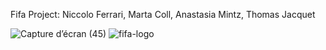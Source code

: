 Fifa Project: Niccolo Ferrari, Marta Coll, Anastasia Mintz, Thomas Jacquet


![Capture d’écran (45)](https://user-images.githubusercontent.com/80694192/113003153-be4dc880-9172-11eb-91c2-6d6b9709ecf4.png) ![fifa-logo](https://user-images.githubusercontent.com/80694192/113353965-bb073800-933e-11eb-843d-e38131b52146.png)










